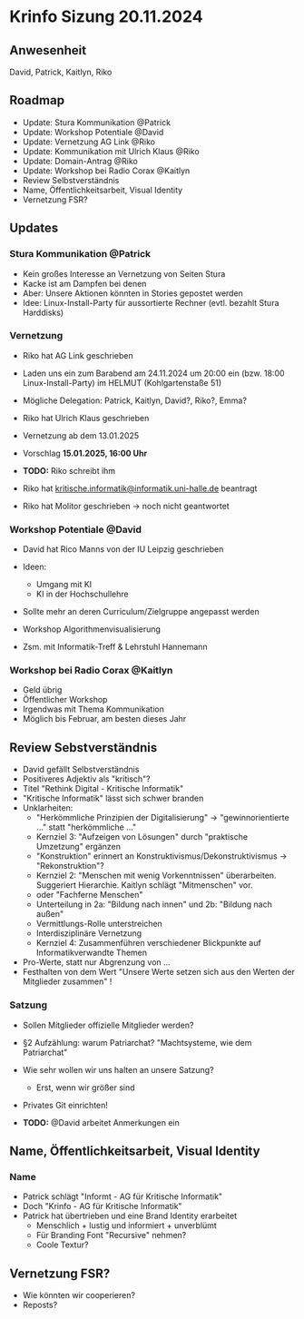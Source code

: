 # Krinfo Sizung 20.11.2024

## Anwesenheit
David, Patrick, Kaitlyn, Riko

## Roadmap

- Update: Stura Kommunikation @Patrick
- Update: Workshop Potentiale @David
- Update: Vernetzung AG Link @Riko
- Update: Kommunikation mit Ulrich Klaus @Riko
- Update: Domain-Antrag @Riko
- Update: Workshop bei Radio Corax @Kaitlyn
- Review Selbstverständnis
- Name, Öffentlichkeitsarbeit, Visual Identity
- Vernetzung FSR?

## Updates

### Stura Kommunikation @Patrick

- Kein großes Interesse an Vernetzung von Seiten Stura
- Kacke ist am Dampfen bei denen
- Aber: Unsere Aktionen könnten in Stories gepostet werden
- Idee: Linux-Install-Party für aussortierte Rechner (evtl. bezahlt Stura Harddisks)

### Vernetzung

- Riko hat AG Link geschrieben
- Laden uns ein zum Barabend am 24.11.2024 um 20:00 ein (bzw. 18:00 Linux-Install-Party) im HELMUT (Kohlgartenstaße 51)
- Mögliche Delegation: Patrick, Kaitlyn, David?, Riko?, Emma?

- Riko hat Ulrich Klaus geschrieben
- Vernetzung ab dem 13.01.2025
- Vorschlag **15.01.2025, 16:00 Uhr**
- **TODO:** Riko schreibt ihm

- Riko hat kritische.informatik@informatik.uni-halle.de beantragt
- Riko hat Molitor geschrieben -> noch nicht geantwortet

### Workshop Potentiale @David

- David hat Rico Manns von der IU Leipzig geschrieben
- Ideen:
   - Umgang mit KI
   - KI in der Hochschullehre
- Sollte mehr an deren Curriculum/Zielgruppe angepasst werden

- Workshop Algorithmenvisualisierung
- Zsm. mit Informatik-Treff & Lehrstuhl Hannemann

### Workshop bei Radio Corax @Kaitlyn

- Geld übrig
- Öffentlicher Workshop
- Irgendwas mit Thema Kommunikation
- Möglich bis Februar, am besten dieses Jahr

## Review Sebstverständnis

- David gefällt Selbstverständnis
- Positiveres Adjektiv als "kritisch"?
- Titel "Rethink Digital - Kritische Informatik"
- "Kritische Informatik" lässt sich schwer branden
- Unklarheiten:
   - "Herkömmliche Prinzipien der Digitalisierung" -> "gewinnorientierte ..." statt "herkömmliche ..."
   - Kernziel 3: "Aufzeigen von Lösungen" durch "praktische Umzetzung" ergänzen
   - "Konstruktion" erinnert an Konstruktivismus/Dekonstruktivismus -> "Rekonstruktion"?
   - Kernziel 2: "Menschen mit wenig Vorkenntnissen" überarbeiten. Suggeriert Hierarchie. Kaitlyn schlägt "Mitmenschen" vor.
   -    oder "Fachferne Menschen"
   - Unterteilung in 2a: "Bildung nach innen" und 2b: "Bildung nach außen"
   - Vermittlungs-Rolle unterstreichen
   - Interdisziplinäre Vernetzung
   - Kernziel 4: Zusammenführen verschiedener Blickpunkte auf Informatikverwandte Themen
- Pro-Werte, statt nur Abgrenzung von ...
- Festhalten von dem Wert "Unsere Werte setzen sich aus den Werten der Mitglieder zusammen" !

### Satzung

- Sollen Mitglieder offizielle Mitglieder werden?
- §2 Aufzählung: warum Patriarchat? "Machtsysteme, wie dem Patriarchat"
- Wie sehr wollen wir uns halten an unsere Satzung?
   - Erst, wenn wir größer sind
- Privates Git einrichten!

- **TODO:** @David arbeitet Anmerkungen ein

## Name, Öffentlichkeitsarbeit, Visual Identity

### Name

- Patrick schlägt "Informt - AG für Kritische Informatik"
- Doch "Krinfo - AG für Kritische Informatik"
- Patrick hat übertrieben und eine Brand Identity erarbeitet
   - Menschlich + lustig und informiert + unverblümt
   - Für Branding Font "Recursive" nehmen?
   - Coole Textur?

## Vernetzung FSR?

- Wie könnten wir cooperieren?
- Reposts?

